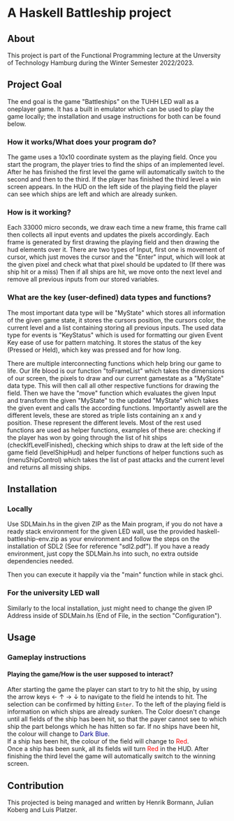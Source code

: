 # A Haskell Battleship project

## About
This project is part of the Functional Programming lecture at the Unversity of Technology Hamburg during the Winter Semester 2022/2023.


## Project Goal
The end goal is the game "Battleships" on the TUHH LED wall as a oneplayer game. It has a built in emulator which can be used to play the game locally; the installation and usage instructions for both can be found below.
### How it works/What does your program do? 
The game uses a 10x10 coordinate system as the playing field. Once you start the program, the player tries to find the ships of an implemented level. After he has finished the first level the game will automatically switch to the second and then to the third. If the player has finished the third level a win screen appears. In the HUD on the left side of the playing field the player can see which ships are left and which are already sunken.
### How is it working?
Each 33000 micro seconds, we draw each time a new frame, this frame call then collects all input events and updates the pixels accordingly. Each frame is generated by first drawing the playing field and then drawing the hud elements over it.
There are two types of Input, first one is movement of cursor, which just moves the cursor and the "Enter" input, which will look at the given pixel and check what that pixel should be updated to (If there was ship hit or a miss)
Then if all ships are hit, we move onto the next level and remove all previous inputs from our stored variables. 
### What are the key (user-defined) data types and functions?
The most important data type will be "MyState" which stores all information of the given game state, it stores the cursors position, the cursors color, the current level and a list containing storing all previous inputs.
The used data type for events is "KeyStatus" which is used for formatting our given Event Key ease of use for pattern matching. It stores the status of the key (Pressed or Held), which key was pressed and for how long.

There are multiple interconnecting functions which help bring our game to life.
Our life blood is our function "toFrameList" which takes the dimensions of our screen, the pixels to draw and our current gamestate as a "MyState" data type. This will then call all other respective functions for drawing the field.
Then we have the "move" function which evaluates the given Input and transform the given "MyState" to the updated "MyState" which takes the given event and calls the according functions.
Importantly aswell are the different levels, these are stored as triple lists containing an x and y position. These represent the different levels.
Most of the rest used functions are used as helper functions, examples of these are: checking if the player has won by going through the list of hit ships (checkIfLevelFinished), checking which ships to draw at the left side of the game field (levelShipHud) and helper functions of helper functions such as (menuShipControl) which takes the list of past attacks and the current level and returns all missing ships.

## Installation
### Locally
Use SDLMain.hs in the given ZIP as the Main program, if you do not have a ready stack environment for the given LED wall, use the provided haskell-battleship-env.zip as your environment and follow the steps on the installation of SDL2 (See for reference "sdl2.pdf").
If you have a ready environment, just copy the SDLMain.hs into such, no extra outside dependencies needed.

Then you can execute it happily via the "main" function while in stack ghci.

### For the university LED wall 
Similarly to the local installation, just might need to change the given IP Address inside of SDLMain.hs (End of File, in the section "Configuration").

## Usage

### Gameplay instructions

#### Playing the game/How is the user supposed to interact?
After starting the game the player can start to try to hit the ship, by using the arrow keys &#8592; &#8593; &#8594; &#8595; to navigate to the field he intends to hit. The selection can be confirmed by hitting `Enter`. To the left of the playing field is information on which ships are already sunken. The Color doesn't change until all fields of the ship has been hit, so that the payer cannot see to which ship the part belongs which he has hitten so far.
If no ships have been hit, the colour will change to <span style="color:darkblue">Dark Blue</span>.\
If a ship has been hit, the colour of the field will change to <span style="color:red">Red</span>.\
Once a ship has been sunk, all its fields will turn <span style="color:red">Red</span> in the HUD.
After finishing the third level the game will automatically switch to the winning screen.
## Contribution
This projected is being managed and written by Henrik Bormann, Julian Koberg and Luis Platzer.
